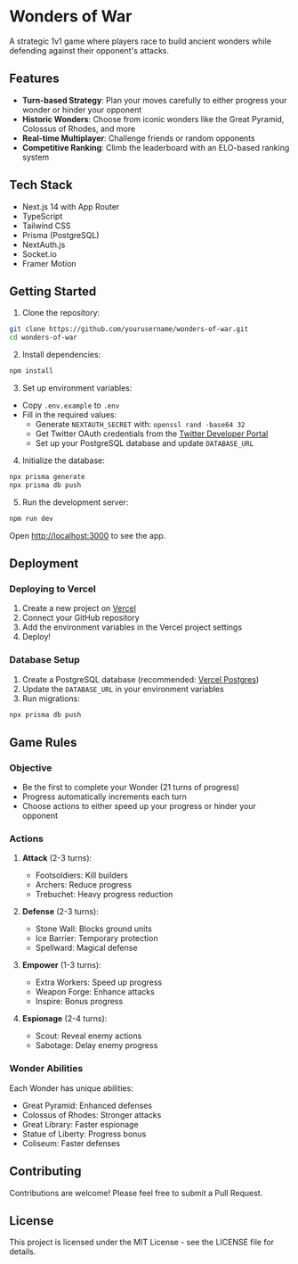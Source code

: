 # Wonders of War

A strategic 1v1 game where players race to build ancient wonders while defending against their opponent's attacks.

## Features

- **Turn-based Strategy**: Plan your moves carefully to either progress your wonder or hinder your opponent
- **Historic Wonders**: Choose from iconic wonders like the Great Pyramid, Colossus of Rhodes, and more
- **Real-time Multiplayer**: Challenge friends or random opponents
- **Competitive Ranking**: Climb the leaderboard with an ELO-based ranking system

## Tech Stack

- Next.js 14 with App Router
- TypeScript
- Tailwind CSS
- Prisma (PostgreSQL)
- NextAuth.js
- Socket.io
- Framer Motion

## Getting Started

1. Clone the repository:
```bash
git clone https://github.com/yourusername/wonders-of-war.git
cd wonders-of-war
```

2. Install dependencies:
```bash
npm install
```

3. Set up environment variables:
- Copy `.env.example` to `.env`
- Fill in the required values:
  - Generate `NEXTAUTH_SECRET` with: `openssl rand -base64 32`
  - Get Twitter OAuth credentials from the [Twitter Developer Portal](https://developer.twitter.com)
  - Set up your PostgreSQL database and update `DATABASE_URL`

4. Initialize the database:
```bash
npx prisma generate
npx prisma db push
```

5. Run the development server:
```bash
npm run dev
```

Open [http://localhost:3000](http://localhost:3000) to see the app.

## Deployment

### Deploying to Vercel

1. Create a new project on [Vercel](https://vercel.com)
2. Connect your GitHub repository
3. Add the environment variables in the Vercel project settings
4. Deploy!

### Database Setup

1. Create a PostgreSQL database (recommended: [Vercel Postgres](https://vercel.com/storage/postgres))
2. Update the `DATABASE_URL` in your environment variables
3. Run migrations:
```bash
npx prisma db push
```

## Game Rules

### Objective
- Be the first to complete your Wonder (21 turns of progress)
- Progress automatically increments each turn
- Choose actions to either speed up your progress or hinder your opponent

### Actions
1. **Attack** (2-3 turns):
   - Footsoldiers: Kill builders
   - Archers: Reduce progress
   - Trebuchet: Heavy progress reduction

2. **Defense** (2-3 turns):
   - Stone Wall: Blocks ground units
   - Ice Barrier: Temporary protection
   - Spellward: Magical defense

3. **Empower** (1-3 turns):
   - Extra Workers: Speed up progress
   - Weapon Forge: Enhance attacks
   - Inspire: Bonus progress

4. **Espionage** (2-4 turns):
   - Scout: Reveal enemy actions
   - Sabotage: Delay enemy progress

### Wonder Abilities
Each Wonder has unique abilities:
- Great Pyramid: Enhanced defenses
- Colossus of Rhodes: Stronger attacks
- Great Library: Faster espionage
- Statue of Liberty: Progress bonus
- Coliseum: Faster defenses

## Contributing

Contributions are welcome! Please feel free to submit a Pull Request.

## License

This project is licensed under the MIT License - see the LICENSE file for details.
